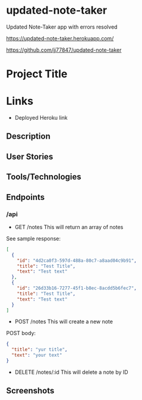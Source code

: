 # updated-note-taker
Updated Note-Taker app with errors resolved 

https://updated-note-taker.herokuapp.com/

https://github.com/jj77847/updated-note-taker

# Project Title

# Links

- Deployed Heroku link

## Description

## User Stories

## Tools/Technologies

## Endpoints

### /api

- GET /notes
  This will return an array of notes

See sample response:

```json
[
  {
    "id": "4d2ca0f3-597d-488a-80c7-a8aad04c9b91",
    "title": "Test Title",
    "text": "Test text"
  },
  {
    "id": "26d33b16-7277-45f1-b8ec-8acdd5b6fec7",
    "title": "Test Title",
    "text": "Test text"
  }
]
```

- POST /notes
  This will create a new note

POST body:

```json
{
  "title": "yur title",
  "text": "your text"
}
```

- DELETE /notes/:id
  This will delete a note by ID

## Screenshots
